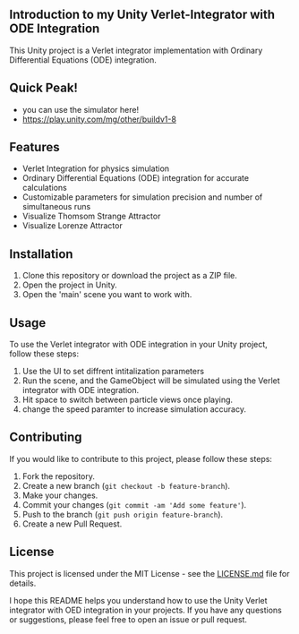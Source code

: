 
## Introduction to my Unity Verlet-Integrator with ODE Integration

This Unity project is a Verlet integrator implementation with Ordinary Differential Equations (ODE) integration.

## Quick Peak!
- you can use the simulator here!
- https://play.unity.com/mg/other/buildv1-8

## Features

- Verlet Integration for physics simulation
- Ordinary Differential Equations (ODE) integration for accurate calculations
- Customizable parameters for simulation precision and number of simultaneous runs
- Visualize Thomsom Strange Attractor
- Visualize Lorenze Attractor

## Installation
1. Clone this repository or download the project as a ZIP file.
2. Open the project in Unity.
3. Open the 'main' scene you want to work with.

## Usage
To use the Verlet integrator with ODE integration in your Unity project, follow these steps:
1. Use the UI to set diffrent intitalization parameters
2. Run the scene, and the GameObject will be simulated using the Verlet integrator with ODE integration.
3. Hit space to switch between particle views once playing.
4. change the speed paramter to increase simulation accuracy.

## Contributing

If you would like to contribute to this project, please follow these steps:

1. Fork the repository.
2. Create a new branch (`git checkout -b feature-branch`).
3. Make your changes.
4. Commit your changes (`git commit -am 'Add some feature'`).
5. Push to the branch (`git push origin feature-branch`).
6. Create a new Pull Request.

## License

This project is licensed under the MIT License - see the [LICENSE.md](LICENSE.md) file for details.

I hope this README helps you understand how to use the Unity Verlet integrator with OED integration in your projects. If you have any questions or suggestions, please feel free to open an issue or pull request.
